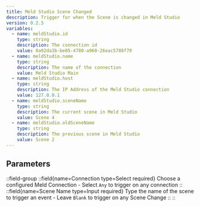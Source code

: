 ```yaml
---
title: Meld Studio Scene Changed
description: Trigger for when the Scene is changed in Meld Studio
version: 0.2.5
variables:
  - name: meldStudio.id
    type: string
    description: The connection id
    value: 0a92da3b-be05-4780-a960-26eac5788f79
  - name: meldStudio.name
    type: string
    description: The name of the connection
    value: Meld Studio Main
  - name: meldStudio.host
    type: string
    description: The IP Address of the Meld Studio connection
    value: 127.0.0.1
  - name: meldStudio.sceneName
    type: string
    description: The current scene in Meld Studio
    value: Scene 4
  - name: meldStudio.oldSceneName
    type: string
    description: The previous scene in Meld Studio
    value: Scene 2
---
```


## Parameters
::field-group
  ::field{name=Connection type=Select required}
    Choose a configured Meld Connection
    - Select `Any` to trigger on any connection
  ::
  ::field{name=Scene Name type=Input required}
    Type the name of the scene to trigger an event
    - Leave `Blank` to trigger on any Scene Change
  ::
::
